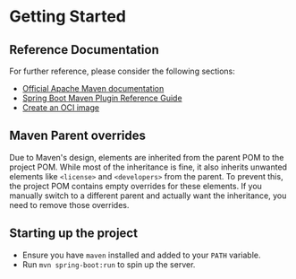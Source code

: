 # Getting Started

## Reference Documentation

For further reference, please consider the following sections:

- [Official Apache Maven documentation](https://maven.apache.org/guides/index.html)
- [Spring Boot Maven Plugin Reference Guide](https://docs.spring.io/spring-boot/docs/3.3.2/maven-plugin/reference/html/)
- [Create an OCI image](https://docs.spring.io/spring-boot/docs/3.3.2/maven-plugin/reference/html/#build-image)

## Maven Parent overrides

Due to Maven's design, elements are inherited from the parent POM to the project POM.
While most of the inheritance is fine, it also inherits unwanted elements like `<license>` and `<developers>` from the parent.
To prevent this, the project POM contains empty overrides for these elements.
If you manually switch to a different parent and actually want the inheritance, you need to remove those overrides.

## Starting up the project

- Ensure you have `maven` installed and added to your `PATH` variable.
- Run `mvn spring-boot:run` to spin up the server.
